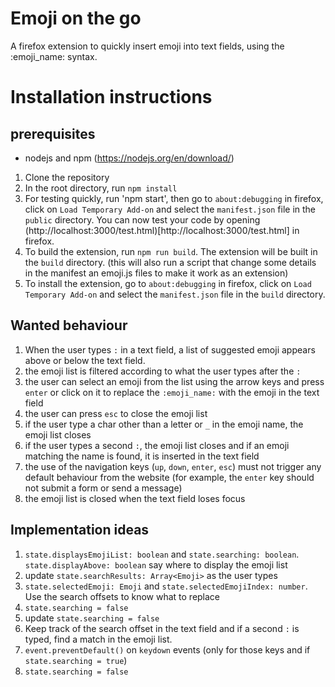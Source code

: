 # Emoji on the go
A firefox extension to quickly insert emoji into text fields, using the :emoji_name: syntax.

# Installation instructions
## prerequisites
- nodejs and npm (https://nodejs.org/en/download/)

1. Clone the repository
2. In the root directory, run `npm install`
3. For testing quickly, run 'npm start', then go to `about:debugging` in firefox, click on `Load Temporary Add-on` and select the `manifest.json` file in the `public` directory. You can now test your code by opening (http://localhost:3000/test.html)[http://localhost:3000/test.html] in firefox.
4. To build the extension, run `npm run build`. The extension will be built in the `build` directory. (this will also run a script that change some details in the manifest an emoji.js files to make it work as an extension)
5. To install the extension, go to `about:debugging` in firefox, click on `Load Temporary Add-on` and select the `manifest.json` file in the `build` directory.

## Wanted behaviour
1. When the user types `:` in a text field, a list of suggested emoji appears above or below the text field.
2. the emoji list is filtered according to what the user types after the `:`
3. the user can select an emoji from the list using the arrow keys and press `enter` or click on it to replace the `:emoji_name:` with the emoji in the text field
4. the user can press `esc` to close the emoji list
5. if the user type a char other than a letter or `_` in the emoji name, the emoji list closes
6. if the user types a second `:`, the emoji list closes and if an emoji matching the name is found, it is inserted in the text field
7. the use of the navigation keys (`up`, `down`, `enter`, `esc`) must not trigger any default behaviour from the website (for example, the `enter` key should not submit a form or send a message)
8. the emoji list is closed when the text field loses focus

## Implementation ideas
1. `state.displaysEmojiList: boolean` and `state.searching: boolean`. `state.displayAbove: boolean` say where to display the emoji list
2. update `state.searchResults: Array<Emoji>` as the user types
3. `state.selectedEmoji: Emoji` and `state.selectedEmojiIndex: number`. Use the search offsets to know what to replace
4. `state.searching = false`
5. update `state.searching = false`
6. Keep track of the search offset in the text field and if a second `:` is typed, find a match in the emoji list.
7. `event.preventDefault()` on `keydown` events (only for those keys and if `state.searching = true`)
8. `state.searching = false`